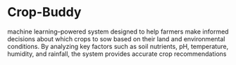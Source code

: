 # Crop-Buddy
machine learning–powered system designed to help farmers make informed decisions about which crops to sow based on their land and environmental conditions. By analyzing key factors such as soil nutrients, pH, temperature, humidity, and rainfall, the system provides accurate crop recommendations 
